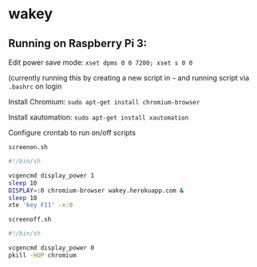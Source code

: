 # wakey

## Running on Raspberry Pi 3:

Edit power save mode: `xset dpms 0 0 7200; xset s 0 0`

(currently running this by creating a new script in `~` and running script via `.bashrc` on login


Install Chromium: `sudo apt-get install chromium-browser`

Install xautomation: `sudo apt-get install xautomation`

Configure crontab to run on/off scripts


`screenon.sh`

```bash
#!/bin/sh

vcgencmd display_power 1
sleep 10
DISPLAY=:0 chromium-browser wakey.herokuapp.com &
sleep 10
xte 'key F11' -x:0
```

`screenoff.sh`

```bash
#!/bin/sh

vcgencmd display_power 0
pkill -HUP chromium
```
